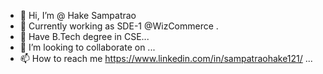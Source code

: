 - 👋 Hi, I’m @ Hake Sampatrao
- 👀 Currently working as SDE-1 @WizCommerce .
- 🌱 Have B.Tech degree in CSE...
- 💞️ I’m looking to collaborate on ...
- 📫 How to reach me https://www.linkedin.com/in/sampatraohake121/ ...

<!---
SamieZian/SamieZian is a ✨ special ✨ repository because its `README.md` (this file) appears on your GitHub profile.
You can click the Preview link to take a look at your changes.
--->
